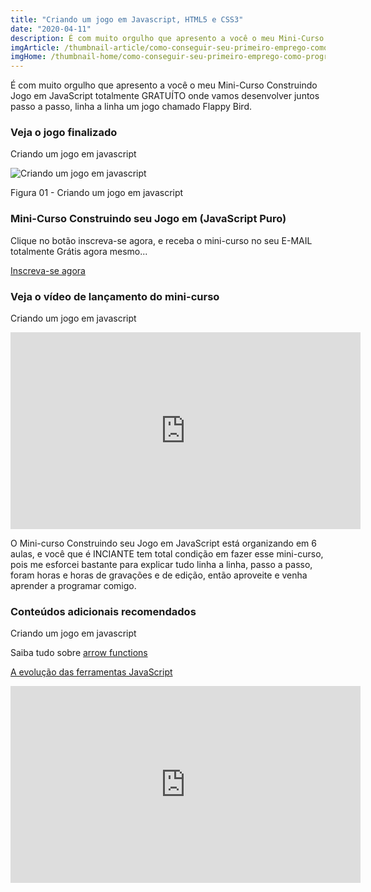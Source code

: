 ```yaml
---
title: "Criando um jogo em Javascript, HTML5 e CSS3"
date: "2020-04-11"
description: É com muito orgulho que apresento a você o meu Mini-Curso Construindo Jogo em JavaScript totalmente GRATUÍTO onde vamos desenvolver juntos passo a passo, linha a linha um jogo chamado Flappy Bird.
imgArticle: /thumbnail-article/como-conseguir-seu-primeiro-emprego-como-programador.png
imgHome: /thumbnail-home/como-conseguir-seu-primeiro-emprego-como-programador.png
---
```


É com muito orgulho que apresento a você o meu Mini-Curso Construindo Jogo em JavaScript totalmente GRATUÍTO onde vamos desenvolver juntos passo a passo, linha a linha um jogo chamado Flappy Bird.

### Veja o jogo finalizado

Criando um jogo em javascript

![Criando um jogo em javascript](/uploads/2020/04/Flappy-bird-final-1024x670.png)

Figura 01 - Criando um jogo em javascript

### Mini-Curso Construindo seu Jogo em (JavaScript Puro)

Clique no botão inscreva-se agora, e receba o mini-curso no seu E-MAIL totalmente Grátis agora mesmo...

[Inscreva-se agora](/mini-curso-construindo-seu-jogo-em-javascript/)

### Veja o vídeo de lançamento do mini-curso

Criando um jogo em javascript

<iframe width="560" height="315" src="https://www.youtube.com/embed/ZuqixZLiP3E" frameborder="0" allow="accelerometer; autoplay; encrypted-media; gyroscope; picture-in-picture" allowfullscreen></iframe>

O Mini-curso Construindo seu Jogo em JavaScript está organizando em 6 aulas, e você que é INCIANTE tem total condição em fazer esse mini-curso, pois me esforcei bastante para explicar tudo linha a linha, passo a passo, foram horas e horas de gravações e de edição, então aproveite e venha aprender a programar comigo.

### Conteúdos adicionais recomendados

Criando um jogo em javascript

Saiba tudo sobre [arrow functions](/arrow-functions-sintaxe-facil-em-javascript/)

[A evolução das ferramentas JavaScript](/a-evolucao-das-ferramentas-javascript-moderno/)

<iframe width="560" height="315" src="https://www.youtube.com/embed/l0UZ-OqN-20" frameborder="0" allow="accelerometer; autoplay; encrypted-media; gyroscope; picture-in-picture" allowfullscreen></iframe>
